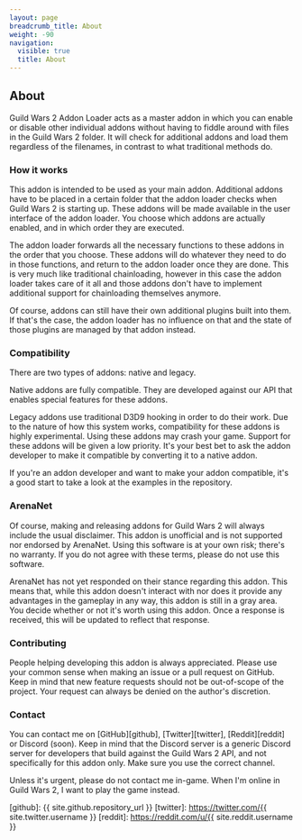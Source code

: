 ```yaml
---
layout: page
breadcrumb_title: About
weight: -90
navigation:
  visible: true
  title: About
---
```


## About
Guild Wars 2 Addon Loader acts as a master addon in which you can enable or disable other individual addons without having to fiddle around with files in the Guild Wars 2 folder.
It will check for additional addons and load them regardless of the filenames, in contrast to what traditional methods do.

### How it works
This addon is intended to be used as your main addon.
Additional addons have to be placed in a certain folder that the addon loader checks when Guild Wars 2 is starting up.
These addons will be made available in the user interface of the addon loader.
You choose which addons are actually enabled, and in which order they are executed.

The addon loader forwards all the necessary functions to these addons in the order that you choose.
These addons will do whatever they need to do in those functions, and return to the addon loader once they are done.
This is very much like traditional chainloading, however in this case the addon loader takes care of it all and those addons don't have to implement additional support for chainloading themselves anymore.

Of course, addons can still have their own additional plugins built into them.
If that's the case, the addon loader has no influence on that and the state of those plugins are managed by that addon instead.

### Compatibility
There are two types of addons: native and legacy.

Native addons are fully compatible.
They are developed against our API that enables special features for these addons.

Legacy addons use traditional D3D9 hooking in order to do their work.
Due to the nature of how this system works, compatibility for these addons is highly experimental.
Using these addons may crash your game.
Support for these addons will be given a low priority.
It's your best bet to ask the addon developer to make it compatible by converting it to a native addon.

If you're an addon developer and want to make your addon compatible, it's a good start to take a look at the examples in the repository.

### ArenaNet
Of course, making and releasing addons for Guild Wars 2 will always include the usual disclaimer.
This addon is unofficial and is not supported nor endorsed by ArenaNet.
Using this software is at your own risk; there's no warranty.
If you do not agree with these terms, please do not use this software.

ArenaNet has not yet responded on their stance regarding this addon.
This means that, while this addon doesn't interact with nor does it provide any advantages in the gameplay in any way, this addon is still in a gray area.
You decide whether or not it's worth using this addon.
Once a response is received, this will be updated to reflect that response.

### Contributing
People helping developing this addon is always appreciated.
Please use your common sense when making an issue or a pull request on GitHub.
Keep in mind that new feature requests should not be out-of-scope of the project.
Your request can always be denied on the author's discretion.

### Contact
You can contact me on [GitHub][github], [Twitter][twitter], [Reddit][reddit] or Discord (soon).
Keep in mind that the Discord server is a generic Discord server for developers that build against the Guild Wars 2 API, and not specifically for this addon only.
Make sure you use the correct channel.

Unless it's urgent, please do not contact me in-game.
When I'm online in Guild Wars 2, I want to play the game instead.

[github]: {{ site.github.repository_url }}
[twitter]: https://twitter.com/{{ site.twitter.username }}
[reddit]: https://reddit.com/u/{{ site.reddit.username }}
